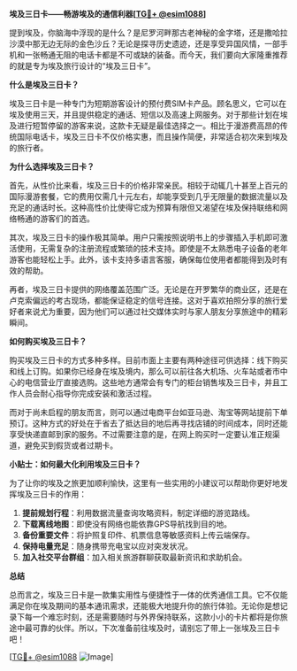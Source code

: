 **埃及三日卡——畅游埃及的通信利器[[TG💪+ @esim1088](https://t.me/s/esim1088)]**

提到埃及，你脑海中浮现的是什么？是尼罗河畔那古老神秘的金字塔，还是撒哈拉沙漠中那无边无际的金色沙丘？无论是探寻历史遗迹，还是享受异国风情，一部手机和一张畅通无阻的电话卡都是不可或缺的装备。而今天，我们要向大家隆重推荐的就是专为埃及旅行设计的“埃及三日卡”。

**什么是埃及三日卡？**

埃及三日卡是一种专门为短期游客设计的预付费SIM卡产品。顾名思义，它可以在埃及使用三天，并且提供稳定的通话、短信以及高速上网服务。对于那些计划在埃及进行短暂停留的游客来说，这款卡无疑是最佳选择之一。相比于漫游费高昂的传统国际电话卡，埃及三日卡不仅价格实惠，而且操作简便，非常适合初次来到埃及的旅行者。

**为什么选择埃及三日卡？**

首先，从性价比来看，埃及三日卡的价格非常亲民。相较于动辄几十甚至上百元的国际漫游套餐，它的费用仅需几十元左右，却能享受到几乎无限量的数据流量以及充足的通话时长。这种高性价比使得它成为预算有限但又渴望在埃及保持联络和网络畅通的游客们的首选。

其次，埃及三日卡的操作极其简单。用户只需按照说明书上的步骤插入手机即可激活使用，无需复杂的注册流程或繁琐的技术支持。即使是不太熟悉电子设备的老年游客也能轻松上手。此外，该卡支持多语言客服，确保每位使用者都能得到及时有效的帮助。

再者，埃及三日卡提供的网络覆盖范围广泛。无论是在开罗繁华的商业区，还是在卢克索偏远的考古现场，都能保证稳定的信号连接。这对于喜欢拍照分享的旅行爱好者来说尤为重要，因为他们可以通过社交媒体实时与家人朋友分享旅途中的精彩瞬间。

**如何购买埃及三日卡？**

购买埃及三日卡的方式多种多样。目前市面上主要有两种途径可供选择：线下购买和线上订购。如果你已经身在埃及境内，那么可以前往各大机场、火车站或者市中心的电信营业厅直接选购。这些地方通常会有专门的柜台销售埃及三日卡，并且工作人员会耐心指导你完成安装和激活过程。

而对于尚未启程的朋友而言，则可以通过电商平台如亚马逊、淘宝等网站提前下单预订。这种方式的好处在于省去了抵达目的地后再寻找店铺的时间成本，同时还能享受快递直邮到家的服务。不过需要注意的是，在网上购买时一定要认准正规渠道，避免买到假货或者过期卡。

**小贴士：如何最大化利用埃及三日卡？**

为了让你的埃及之旅更加顺利愉快，这里有一些实用的小建议可以帮助你更好地发挥埃及三日卡的作用：

1. **提前规划行程**：利用数据流量查询攻略资料，制定详细的游览路线。
2. **下载离线地图**：即使没有网络也能依靠GPS导航找到目的地。
3. **备份重要文件**：将护照复印件、机票信息等敏感资料上传云端保存。
4. **保持电量充足**：随身携带充电宝以应对突发状况。
5. **加入社交平台群组**：加入相关旅游群聊获取最新资讯和求助机会。

**总结**

总而言之，埃及三日卡是一款集实用性与便捷性于一体的优秀通信工具。它不仅能满足你在埃及期间的基本通讯需求，还能极大地提升你的旅行体验。无论你是想记录下每一个难忘时刻，还是需要随时与外界保持联系，这款小小的卡片都将是你旅途中最可靠的伙伴。所以，下次准备前往埃及时，请别忘了带上一张埃及三日卡吧！

[[TG💪+ @esim1088](https://t.me/s/esim1088) ![Image](https://i.postimg.cc/4NQfJmqS/Snipaste-2025-05-13-00-14-12.png)]